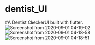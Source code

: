 # dentist_UI
#A Dentist CheckerUI built with flutter.
![Screenshot from 2020-09-01 04-19-02](https://user-images.githubusercontent.com/56641192/92983499-b317a180-f49b-11ea-942d-b5e3ac8f073d.png)
![Screenshot from 2020-09-01 04-18-58](https://user-images.githubusercontent.com/56641192/92983511-ca568f00-f49b-11ea-891a-7caae4ed322d.png)
![Screenshot from 2020-09-01 04-18-51](https://user-images.githubusercontent.com/56641192/92983512-caef2580-f49b-11ea-83bd-a0f8e79a9376.png)
